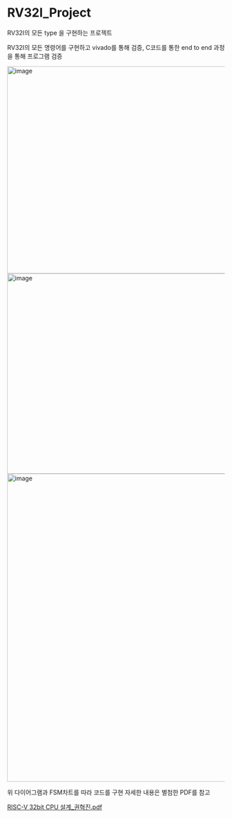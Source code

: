# RV32I_Project

RV32I의 모든 type 을 구현하는 프로젝트

RV32I의 모든 명령어를 구현하고 vivado를 통해 검증,
C코드를 통한 end to end 과정을 통해 프로그램 검증

<img width="842" height="479" alt="image" src="https://github.com/user-attachments/assets/7d53dbd4-5961-459b-9f58-ea485a1cf50a" />


<img width="736" height="463" alt="image" src="https://github.com/user-attachments/assets/2c3b0d7e-e46d-4975-94a0-f45f5c979a1f" />


<img width="1532" height="712" alt="image" src="https://github.com/user-attachments/assets/914a02ff-393c-468b-b78b-cb34c058d6bb" />


위 다이어그램과 FSM차트를 따라 코드를 구현 
자세한 내용은 별첨한 PDF를 참고


[RISC-V 32bit CPU 설계_권혁진.pdf](https://github.com/user-attachments/files/21959795/RISC-V.32bit.CPU._.pdf)
